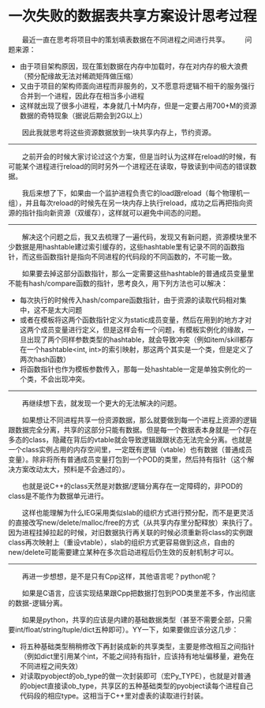 # 一次失败的数据表共享方案设计思考过程
　　最近一直在思考将项目中的策划填表数据在不同进程之间进行共享。
　　问题来源：
- 由于项目架构原因，现在策划数据在内存中加载时，存在对内存的极大浪费（预分配缘故无法对稀疏矩阵做压缩）
- 又由于项目的架构师面向进程而非服务的，又不愿意将逻辑不相干的服务强行合并到一个进程，因此存在相当多小进程
- 这样就出现了很多小进程，本身就几十M内存，但是一定要占用700+M的资源数据的奇特现象（据说后期会到2G以上）

　　因此我就思考将这些资源数据放到一块共享内存上，节约资源。

_ _ _

　　之前开会的时候大家讨论过这个方案，但是当时认为这样在reload的时候，有可能某个进程进行reload的同时另外一个进程还在读取，导致读到中间态的错误数据。
  
　　我后来想了下，如果由一个监护进程负责它的load跟reload（每个物理机一组），并且每次reload的时候先在另一块内存上执行reload，成功之后再把指向资源的指针指向新资源（双缓存），这样就可以避免中间态的问题。

_ _ _

　　解决这个问题之后，我又去梳理了一遍代码，发现又有新问题，资源模块里不少数据是用hashtable建过索引缓存的，这些hashtable里有记录不同的函数指针，而这些函数指针是指向不同进程的代码段的不同函数的，不可能一致。
  
　　如果要去掉这部分函数指针，那么一定需要这些hashtable的普通成员变量里不能有hash/compare函数的指针，思考良久，用下列方法也可以解决：
  
- 每次执行的时候传入hash/compare函数指针，由于资源的读取代码相对集中，这不是太大问题
- 或者在模板将这两个函数指针定义为static成员变量，然后在用到的地方才对这两个成员变量进行定义，但是这样会有一个问题，有模板实例化的缘故，一旦出现了两个同样参数类型的hashtable，就会导致冲突（例如item/skill都存在一个hashtable<int, int>的索引映射，那这两个其实是一个类，但是定义了两次hash函数）
- 将函数指针也作为模板参数传入，那每一处hashtable一定是单独实例化的一个类，不会出现冲突。

_ _ _

　　再继续想下去，就发现一个更大的无法解决的问题。
  
　　如果想让不同进程共享一份资源数据，那么就要做到每一个进程上资源的逻辑跟数据完全分离，共享的这部分只能有数据。但是每一个数据表本身就是一个存在多态的class，隐藏在背后的vtable就会导致逻辑跟跟状态无法完全分离。也就是一个class实例占用的内存空间里，一定既有逻辑（vtable）也有数据（普通成员变量）。除非将所有普通成员变量打包到一个POD的类里，然后持有指针（这个解决方案改动太大，预料是不会通过的）。
  
　　也就是说C++的class天然是对数据/逻辑分离存在一定障碍的，非POD的class是不能作为数据单元进行。
  
　　这样也能理解为什么IEG采用类似slab的组织方式进行预分配，而不是更灵活的直接改写new/delete/malloc/free的方式（从共享内存里分配释放）来执行了。因为进程挂掉拉起的时候，对旧数据执行再关联的时候必须重新将class的实例跟class再次映射上（重设vtable），slab的组织方式更容易做到这点，自由的new/delete可能需要建立某种在多次启动进程后仍生效的反射机制才可以。

_ _ _

　　再进一步想想，是不是只有Cpp这样，其他语言呢？python呢？
  
　　如果是C语言，应该实现结果跟Cpp把数据打包到POD类里差不多，作出彻底的数据-逻辑分离。
  
　　如果是python，共享的应该是内建的基础数据类型（甚至不需要全部，只需要int/float/string/tuple/dict五种即可）。YY一下，如果要做应该分这几步：
- 将五种基础类型稍稍修改下再封装成新的共享类型，主要是修改相互之间指针（例如dict里引用某个int，不能之间持有指针，应该持有地址偏移量，避免在不同进程之间失效）
- 对读取pyobject的ob_type的做一次封装即可（宏Py_TYPE），也就是对普通的object直接读ob_type，共享区的五种基础类型的pyobject读每个进程自己代码段的相应type。这相当于C++里对虚表的读取进行封装。



